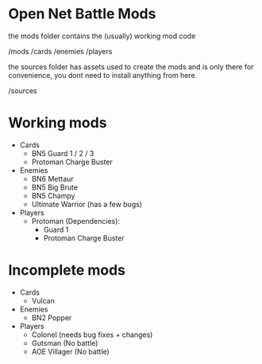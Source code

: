 # Open Net Battle Mods

the mods folder contains the (usually) working mod code

/mods
    /cards
    /enemies
    /players

the sources folder has assets used to create the mods and is only there for convenience, you dont need to install anything from here.

/sources

# Working mods
- Cards
    - BN5 Guard 1 / 2 / 3
    - Protoman Charge Buster
- Enemies
    - BN6 Mettaur
    - BN5 Big Brute
    - BN5 Champy
    - Ultimate Warrior (has a few bugs)
- Players
    - Protoman  (Dependencies):
        - Guard 1
        - Protoman Charge Buster

# Incomplete mods
- Cards
    - Vulcan
- Enemies
    - BN2 Popper
- Players
    - Colonel (needs bug fixes + changes)
    - Gutsman (No battle)
    - AOE Villager (No battle)

